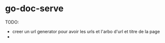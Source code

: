 # go-doc-serve

TODO:
- creer un url generator pour avoir les urls et l'arbo d'url et titre de la page
- 
